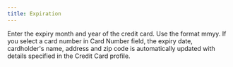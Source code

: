 ```yaml
---
title: Expiration
---
```



Enter the expiry month and year of the credit card. Use the format mmyy.  If you select a card number in Card Number field, the expiry date, cardholder's  name, address and zip code is automatically updated with details specified  in the Credit Card profile.
